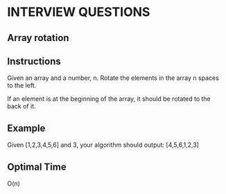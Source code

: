 # INTERVIEW QUESTIONS

## Array rotation

## Instructions
Given an array and a number, n. Rotate the elements in the array n spaces to the left. 

If an element is at the beginning of the array, it should be rotated to the back of it.

## Example
Given [1,2,3,4,5,6] and 3, your algorithm should output: [4,5,6,1,2,3]

## Optimal Time
O(n)